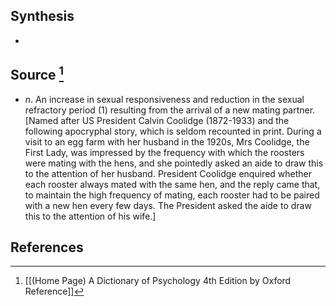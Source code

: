 ## Synthesis
- 
## Source [^1]
- $n$. An increase in sexual responsiveness and reduction in the sexual refractory period (1) resulting from the arrival of a new mating partner. \[Named after US President Calvin Coolidge (1872-1933) and the following apocryphal story, which is seldom recounted in print. During a visit to an egg farm with her husband in the 1920s, Mrs Coolidge, the First Lady, was impressed by the frequency with which the roosters were mating with the hens, and she pointedly asked an aide to draw this to the attention of her husband. President Coolidge enquired whether each rooster always mated with the same hen, and the reply came that, to maintain the high frequency of mating, each rooster had to be paired with a new hen every few days. The President asked the aide to draw this to the attention of his wife.]
## References

[^1]: [[(Home Page) A Dictionary of Psychology 4th Edition by Oxford Reference]]
